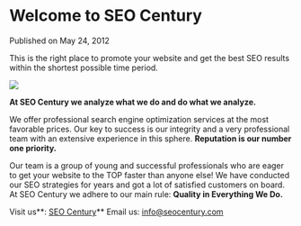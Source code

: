 # Welcome to SEO Century

Published on May 24, 2012

This is the right place to promote your website and get the best SEO results within the shortest possible time period.

![](https://media.tumblr.com/tumblr_m4ip6jLsiB1rq1qxm.jpg)

**At SEO Century we analyze what we do and do what we analyze.**

We offer professional search engine optimization services at the most favorable prices. Our key to success is our integrity and a very professional team with an extensive experience in this sphere. **Reputation is our number one priority.**

Our team is a group of young and successful professionals who are eager to get your website to the TOP faster than anyone else! We have conducted our SEO strategies for years and got a lot of satisfied customers on board. At SEO Century we adhere to our main rule: **Quality in Everything We Do.**

Visit us**: [SEO Century](https://www.seocentury.com "SEO Century")** Email us: [info@seocentury.com](mailto:info@seocentury.com "Email")
